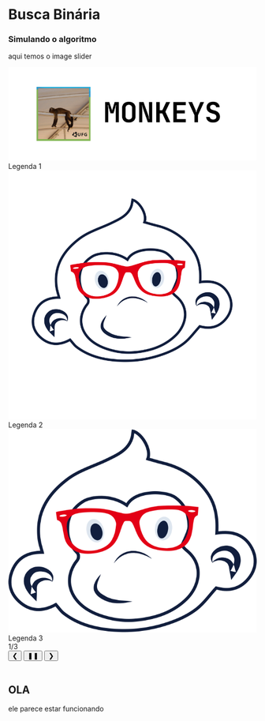 # Busca Binária

### Simulando o algoritmo

aqui temos o image slider

<div class="slider-wrapper">
  <!-- área de slides -->
  <div class="slides-container">
    <div class="image-sliderfade fade">
      <img src="../../assets/tmp_logo.png" />
      <div class="caption">Legenda 1</div>
    </div>
    <div class="image-sliderfade fade">
      <img src="../../assets/logo.png" />
      <div class="caption">Legenda 2</div>
    </div>
    <div class="image-sliderfade fade">
      <img src="../../assets/transparent_logo.png" />
      <div class="caption">Legenda 3</div>
    </div>
  </div>

  <!-- índice no canto -->
  <div class="slide-index">1/3</div>

  <!-- barra de controles fixa embaixo -->
  <div class="controls-bar">
    <button class="ctrl prev" onclick="plusSlides(-1)">❮</button>
    <button class="ctrl pause" onclick="togglePause()">❚❚</button>
    <button class="ctrl next" onclick="plusSlides(1)">❯</button>
  </div>
</div>
<br>

## OLA

ele parece estar funcionando




